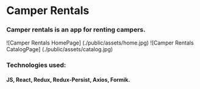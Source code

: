 # Camper Rentals

### Camper rentals is an app for renting campers.

![Camper Rentals HomePage] (./public/assets/home.jpg)
![Camper Rentals CatalogPage] (./public/assets/catalog.jpg)

### Technologies used:

#### JS, React, Redux, Redux-Persist, Axios, Formik.
